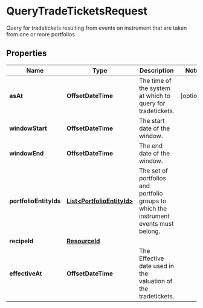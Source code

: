 

# QueryTradeTicketsRequest

Query for tradetickets resulting from events on instrument that are taken from one or more portfolios

## Properties

| Name | Type | Description | Notes |
|------------ | ------------- | ------------- | -------------|
|**asAt** | **OffsetDateTime** | The time of the system at which to query for tradetickets. |  [optional] |
|**windowStart** | **OffsetDateTime** | The start date of the window. |  |
|**windowEnd** | **OffsetDateTime** | The end date of the window. |  |
|**portfolioEntityIds** | [**List&lt;PortfolioEntityId&gt;**](PortfolioEntityId.md) | The set of portfolios and portfolio groups to which the instrument events must belong. |  |
|**recipeId** | [**ResourceId**](ResourceId.md) |  |  |
|**effectiveAt** | **OffsetDateTime** | The Effective date used in the valuation of the tradetickets. |  |



